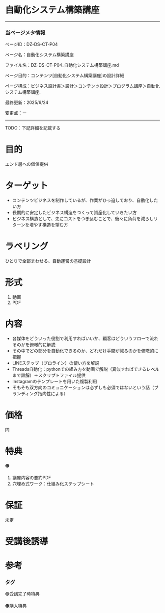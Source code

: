 # 自動化システム構築講座

---

### 当ページメタ情報

ページID：DZ-DS-CT-P04

ページ名：自動化システム構築講座

ファイル名：DZ-DS-CT-P04_自動化システム構築講座.md

ページ目的：コンテンツ[自動化システム構築講座]の設計詳細

ページ構成：ビジネス設計書＞設計＞コンテンツ設計＞プログラム講座＞自動化システム構築講座.

最終更新：2025/6/24

変更点：ー

---

TODO：下記詳細を記載する

# 目的

エンド層への価値提供

# ターゲット

- コンテンツビジネスを制作しているが、作業がひっ迫しており、自動化したい方
- 長期的に安定したビジネス構造をつくって資産化していきたい方
- ビジネス構造として、先にコストをつぎ込むことで、後々に負荷を減らしリターンを増やす構造を望む方

# ラベリング

ひとりで全部まわせる、自動運営の基礎設計

# 形式

1. 動画
2. PDF

# 内容

- 各媒体をどういった役割で利用すればいいか、顧客はどういうフローで流れるのかを俯瞰的に解説
- その中でどの部分を自動化できるのか、どれだけ手間が減るのかを俯瞰的に把握
- LINEステップ（プロライン）の使い方を解説
- Threads自動化：pythonでの組み方を動画で解説（真似すればできるレベルまで詳解）＋スクリプトファイル提供
- Instagramのテンプレートを用いた複製利用
- そもそも双方向のコミュニケーションは必ずしも必須ではないという話（ブランディング指向性による）

# 価格

円

# 特典

🟠

1. 講座内容の要約PDF
2. 穴埋め式ワーク：仕組み化ステップシート

# 保証

未定

# 受講後誘導

# 参考

### タグ

🟢受講完了時特典

🟠購入特典